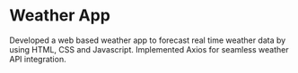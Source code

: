 # Weather App

Developed a web based weather app to forecast real time weather data by using HTML, CSS and Javascript.
Implemented Axios for seamless weather API integration.
